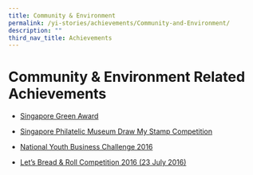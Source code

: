 ```yaml
---
title: Community & Environment
permalink: /yi-stories/achievements/Community-and-Environment/
description: ""
third_nav_title: Achievements
---
```

# **Community & Environment Related Achievements**

* [Singapore Green Award](https://yusofishaksec-moe-edu-sg-admin.cwp.sg/yi-stories/achievements/2019/singapore-green-award-yellow-flame) 

* [Singapore Philatelic Museum Draw My Stamp Competition](/yi-stories/achievements/Community-and-Environment/singapore-philatelic-museum-competition/)

* [National Youth Business Challenge 2016](/yi-stories/achievements/community-n-environment/singapore-green-award-yellow-flame/)

* [Let’s Bread & Roll Competition 2016 (23 July 2016)](/yi-stories/achievements/community-n-environment/lets-bread-n-roll-competition-2016-23-july-2016/)